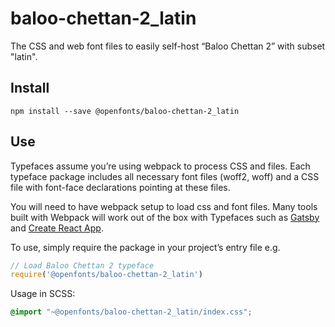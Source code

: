 
# baloo-chettan-2_latin

The CSS and web font files to easily self-host “Baloo Chettan 2” with subset "latin".

## Install

`npm install --save @openfonts/baloo-chettan-2_latin`

## Use

Typefaces assume you’re using webpack to process CSS and files. Each typeface
package includes all necessary font files (woff2, woff) and a CSS file with
font-face declarations pointing at these files.

You will need to have webpack setup to load css and font files. Many tools built
with Webpack will work out of the box with Typefaces such as [Gatsby](https://github.com/gatsbyjs/gatsby)
and [Create React App](https://github.com/facebookincubator/create-react-app).

To use, simply require the package in your project’s entry file e.g.

```javascript
// Load Baloo Chettan 2 typeface
require('@openfonts/baloo-chettan-2_latin')
```

Usage in SCSS:
```scss
@import "~@openfonts/baloo-chettan-2_latin/index.css";
```
